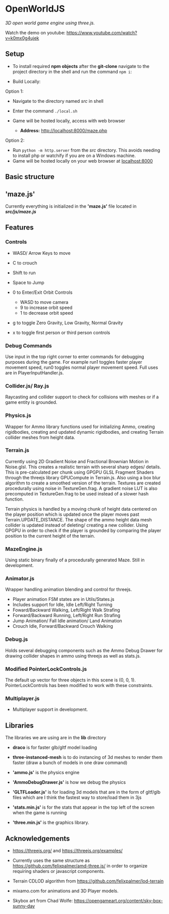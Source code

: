 # OpenWorldJS

_3D open world game engine using three.js._

Watch the demo on youtube: https://www.youtube.com/watch?v=k0mx0g4ujek

## Setup

- To install required **npm objects** after the **git-clone** navigate to the project directory in the shell and run the command `npm i`:

- Build Locally:

Option 1:
  - Navigate to the directory named _src_ in shell

  - Enter the command `./local.sh`

  - Game will be hosted locally, access with web browser

    - **Address:** <http://localhost:8000/maze.php>

Option 2:
  - Run `python -m http.server` from the _src_ directory. This avoids needing
    to install php or watchify if you are on a Windows machine.
  - Game will be hosted locally on your web browser at <localhost:8000>
    
## Basic structure

## 'maze.js'

Currently everything is initialized in the **'maze.js'** file located in **_src/js/maze.js_**

## Features

  ### Controls

  - WASD/ Arrow Keys to move
  - C to crouch
  - Shift to run
  - Space to Jump

  - 0 to Enter/Exit Orbit Controls
    - WASD to move camera
    - 9 to increase orbit speed
    - 1 to decrease orbit speed

  - g to toggle Zero Gravity, Low Gravity, Normal Gravity

  - x to toggle first person or third person controls

  ### Debug Commands

  Use input in the top right corner to enter commands for debugging purposes during the game. For example
  run1 toggles faster player movement speed, run0 toggles normal player movement speed. Full uses are
  in PlayerInputHandler.js.

  ### Collider.js/ Ray.js

  Raycasting and collider support to check for collisions with meshes or if a game entity is grounded.

  ### Physics.js

  Wrapper for Ammo library functions used for initializing Ammo, creating rigidbodies, creating and
  updated dynamic rigidbodies, and creating Terrain collider meshes from height data.

  ### Terrain.js

  Currently using 2D Gradient Noise and Fractional Brownian Motion in Noise.glsl. This creates a realistic terrain
  with several sharp edges/ details. This is pre-calculated per chunk using GPGPU GLSL Fragment Shaders through the
  threejs library GPUCompute in Terrain.js. Also using a box blur algorithm to create a smoothed version of the terrain.
  Textures are created procedurally using noise in TextureGen.frag. A gradient noise LUT is also precomputed in TextureGen.frag
  to be used instead of a slower hash function. 

  Terrain physics is handled by a moving chunk of height data centered on the player position which is updated once
  the player moves past Terrain.UPDATE_DISTANCE. The shape of the ammo height data mesh collider is updated
  instead of deleting/ creating a new collider. Using GPGPU in order to check if the player is grounded by comparing
  the player position to the current height of the terrain.

  ### MazeEngine.js

  Using static binary finally of a procedurally generated Maze. Still in development.

  ### Animator.js

  Wrapper handling animation blending and control for threejs.

  - Player animation FSM states are in Utils/States.js
  - Includes support for Idle, Idle Left/Right Turning
  - Foward/Backward Walking, Left/Right Walk Strafing
  - Forward/Backward Running, Left/Right Run Strafing
  - Jump Animation/ Fall Idle animation/ Land Animation
  - Crouch Idle, Forward/Backward Crouch Walking

  ### Debug.js

  Holds several debugging components such as the Ammo Debug Drawer for drawing collider shapes
  in ammo using threejs as well as stats.js.

  ### Modified PointerLockControls.js

  The default up vector for three objects in this scene is (0, 0, 1). PointerLockControls has been modified
  to work with these constraints.

  ### Multiplayer.js

  - Multiplayer support in development.


## Libraries

The libraries we are using are in the **lib** directory

- **draco** is for faster glb/gltf model loading

- **three-instanced-mesh** is to do instancing of 3d meshes to render them faster (draw a bunch of models in one draw command)

- **'ammo.js'** is the physics engine

- **'AmmoDebugDrawer.js'** is how we debug the physics

- **'GLTFLoader.js'** is for loading 3d models that are in the form of gltf/glb files which are I think the fastest way to store/load them in 3js

- **'stats.min.js'** is for the stats that appear in the top left of the screen when the game is running

- **'three.min.js'** is the graphics library.

## Acknowledgements

- https://threejs.org/ and https://threejs.org/examples/

- Currently uses the same structure as https://github.com/felixpalmer/amd-three.js/ in order to organize requiring shaders or javascript components.

- Terrain CDLOD algorithm from https://github.com/felixpalmer/lod-terrain

- mixamo.com for animations and 3D Player models.

- Skybox art from Chad Wolfe: https://opengameart.org/content/sky-box-sunny-day
